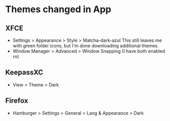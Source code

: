 # Themes changed in App


## XFCE
- Settings > Appearance > Style > Matcha-dark-azul
  This still leaves me with green folder icons, but I'm done downloading additional themes.
- Window Manager > Advanced > Window Snapping (I have both enabled rn)

## KeepassXC
- View > Theme > Dark

## Firefox
- Hamburger > Settings > General > Lang & Appearance > Dark